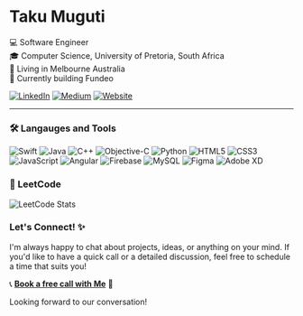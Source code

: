 # Taku Muguti
💻 Software Engineer<br>
🎓 Computer Science, University of Pretoria, South Africa<br>
🏡 Living in Melbourne Australia<br> 
🌱 Currently building Fundeo <br> 

[![LinkedIn](https://img.shields.io/badge/LinkedIn-%230077B5.svg?logo=linkedin&logoColor=white)](https://linkedin.com/in/takumuguti) [![Medium](https://img.shields.io/badge/Medium-12100E?logo=medium&logoColor=white)](https://medium.com/@takumuguti) [![Website](https://img.shields.io/badge/Website-takumuguti.com-purple)](http://takumuguti.com)

--- 

### 🛠️ Langauges and Tools

![Swift](https://img.shields.io/badge/swift-F54A2A?style=plastic&logo=swift&logoColor=white) 
![Java](https://img.shields.io/badge/java-%23ED8B00.svg?style=plastic&logo=openjdk&logoColor=white)
![C++](https://img.shields.io/badge/c++-%2300599C.svg?style=plastic&logo=c%2B%2B&logoColor=white)
![Objective-C](https://img.shields.io/badge/OBJECTIVE--C-%233A95E3.svg?style=plastic&logo=apple&logoColor=white) 
![Python](https://img.shields.io/badge/python-3670A0?style=plastic&logo=python&logoColor=ffdd54)
![HTML5](https://img.shields.io/badge/html5-%23E34F26.svg?style=plastic&logo=html5&logoColor=white) 
![CSS3](https://img.shields.io/badge/css3-%231572B6.svg?style=plastic&logo=css3&logoColor=white)
![JavaScript](https://img.shields.io/badge/javascript-%23323330.svg?style=plastic&logo=javascript&logoColor=%23F7DF1E)
![Angular](https://img.shields.io/badge/angular-%23DD0031.svg?style=plastic&logo=angular&logoColor=white) 
![Firebase](https://img.shields.io/badge/Firebase-039BE5?style=plastic&logo=Firebase&logoColo=white) 
![MySQL](https://img.shields.io/badge/mysql-%2300000f.svg?style=plastic&logo=mysql&logoColor=white) 
![Figma](https://img.shields.io/badge/figma-%23F24E1E.svg?style=plastic&logo=figma&logoColor=white) 
![Adobe XD](https://img.shields.io/badge/Adobe%20XD-470137?style=plastic&logo=Adobe%20XD&logoColor=#FF61F6) 

### 🚀 LeetCode 
![LeetCode Stats](https://leetcard.jacoblin.cool/takumuguti?theme=dark&font=Inter&ext=activity)

### Let's Connect! ✨

I'm always happy to chat about projects, ideas, or anything on your mind. If you'd like to have a quick call or a detailed discussion, feel free to schedule a time that suits you!

📞 **[Book a free call with Me](https://cal.com/takumuguti)** 📅

Looking forward to our conversation!
<!-- Remove for now
### 🏆 GitHub Stats & Trophies
![Taku's GitHub stats](https://github-readme-stats.vercel.app/api?username=takumuguti&show_icons=true&theme=dark&include_all_commits=true)
![](https://github-profile-trophy.vercel.app/?username=takumuguti&theme=onestar&no-frame=false&no-bg=true&margin-w=4)
-->
